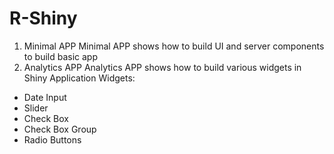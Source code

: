 # R-Shiny
1. Minimal APP
Minimal APP shows how to build UI and server components to build basic app 
2. Analytics APP
Analytics APP shows how to build various widgets in Shiny Application 
Widgets:
* Date Input
* Slider
* Check Box
* Check Box Group
* Radio Buttons
